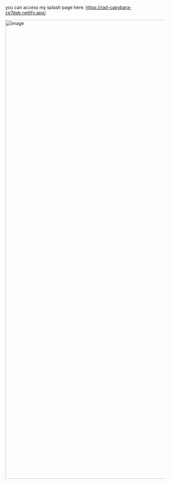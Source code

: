 you can access my splash page here: https://rad-capybara-ce7deb.netlify.app/

<img width="1438" alt="image" src="https://user-images.githubusercontent.com/26408789/222196582-bea1b6b0-629e-4965-82ed-a8a0fceb66bc.png">

